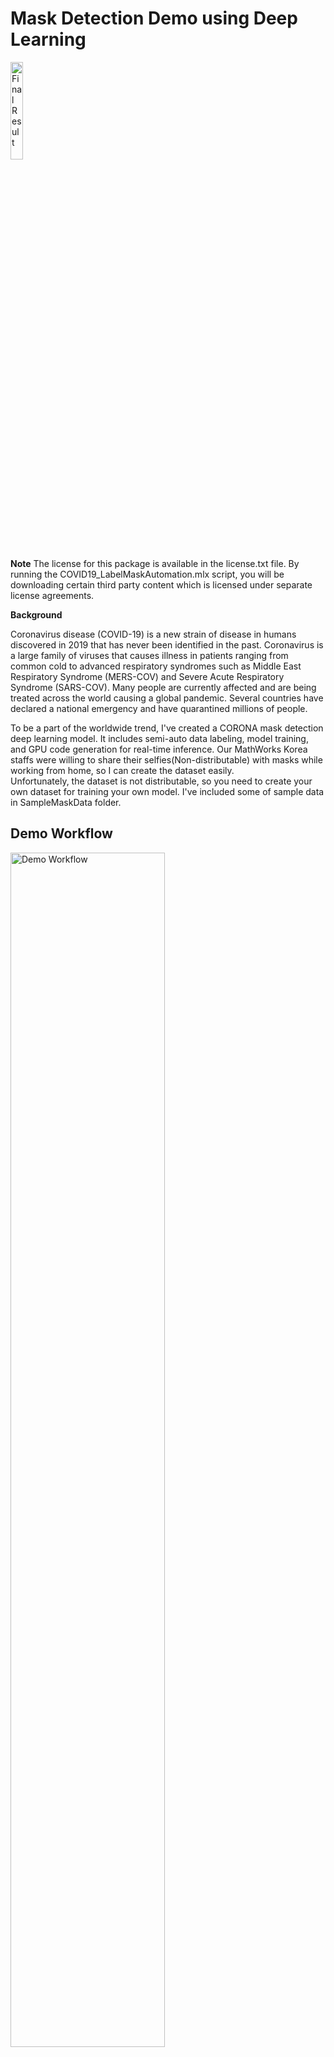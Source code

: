 Mask Detection Demo using Deep Learning
=============
<img src="/images/image1.png" width="20%" height="20%" title="Final Result" alt="Final Result"></img><br/>

**Note**
The license for this package is available in the license.txt file. By running the COVID19_LabelMaskAutomation.mlx script, you will be downloading certain third party content which is licensed under separate license agreements.

**Background**

Coronavirus disease (COVID-19) is a new strain of disease in humans discovered in 2019 that has never been identified in the past. 
Coronavirus is a large family of viruses that causes illness in patients ranging from common cold to advanced respiratory syndromes such as Middle East Respiratory Syndrome (MERS-COV) and Severe Acute Respiratory Syndrome (SARS-COV).
Many people are currently affected and are being treated across the world causing a global pandemic. 
Several countries have declared a national emergency and have quarantined millions of people. 

To be a part of the worldwide trend, I've created a CORONA mask detection deep learning model.
It includes semi-auto data labeling, model training, and GPU code generation for real-time inference.
Our MathWorks Korea staffs were willing to share their selfies(Non-distributable) with masks while working from home, so I can create the dataset easily.   
Unfortunately, the dataset is not distributable, so you need to create your own dataset for training your own model. I've included some of sample data in SampleMaskData folder.

Demo Workflow
-------------   
<img src="/images/image2.png" width="70%" height="70%" title="Demo Workflow" alt="Demo Workflow"></img><br/>
* Label image  
  * Automated labeling with pretrained model
  * Use image Labeler for interactive process automation
* Train Object detection model    
  * SSD(Single-Shot Multibox Detector)
  * YOLOv2(You Only Look Once v2)
*  Generate CUDA mex for inference speed acceleration   
 
Part1 - Prepare Data
-------------
<img src="/images/image3.png" width="30%" height="30%" title="Ground Truth Labeling" alt="Ground Truth Labeling"></img><br/>

#### COVID19_LabelMaskAutomation.mlx
This file includes the basic of ground truth labeling and how we semi-automate the ground truth labeling with pretrained open source model.

Part2 - Train Model
-------------
#### COVID19_TrainMaskDetection.mlx
This file includes the entire training process from data augmentation, architecture creation and evaluation.
It includes high-level APIs for SSD(Single Shot Multibox Detector) and YOLOv2(You Only Look Once) network architecture for the comparison.

If you complete the training, we need to test the trained model for still image, video and live webcam streaming data.
For the each task instances, see below codes for the model running.
#### COVID19_TestStillImage.mlx
- Test trained model for still image.
#### COVID19_VideoRunning.mlx
- Test trained model for existing video.
#### COVID19_LiveWebcamMask.mlx
- Test trained model for live webcam object image. The example requires MATLAB Support Package for USB Webcams. If you do not have the required support packages installed, then the software provides a download link.

Part3 - Deploy System
-------------
<img src="/images/image4.png" width="70%" height="70%" title="Inference Speed Comparision" alt="Inference Speed Comparision"></img><br/>

### COVID19_TrainMaskDetection.mlx
In the training code, few lines of code is included for code generation.
Prerequisites
- CUDA enabled NVIDIA GPU with compute capability 3.2 or higher.
- NVIDIA CUDA toolkit and driver.
- NVIDIA cuDNN library.
- Environment variables for the compilers and libraries. For information on the supported versions of the compilers and libraries, see [Third-party Products](https://www.mathworks.com/help/gpucoder/gs/install-prerequisites.html) (GPU Coder). For setting up the environment variables, see [Setting Up the Prerequisite Products](https://www.mathworks.com/help/releases/R2020a/gpucoder/gs/setting-up-the-toolchain.html) (GPU Coder).
- GPU Coder Interface for Deep Learning Libraries support package. To install this support package, use the Add-On Explorer.

Requires
- [MATLAB](https://www.mathworks.com/products/matlab.html)
- [Deep Learning Toolbox](https://www.mathworks.com/products/deep-learning.html)
- [Image Processing Toolbox](https://www.mathworks.com/products/image.html)
- [Computer Vision Toolbox](https://www.mathworks.com/products/computer-vision.html)
- [Parallel Computing Toolbox](https://www.mathworks.com/products/parallel-computing.html)
- [MATLAB Coder](https://www.mathworks.com/products/matlab-coder.html)
- [GPU Coder](https://www.mathworks.com/products/gpu-coder.html)

Support Packages
- [Deep Learning Toolbox Importer for Caffe Models](https://www.mathworks.com/matlabcentral/fileexchange/61735-deep-learning-toolbox-importer-for-caffe-models)
- [MATLAB Support Package for USB Webcams](https://www.mathworks.com/matlabcentral/fileexchange/45182-matlab-support-package-for-usb-webcams)
- [GPU Coder Interface for Deep Learning Libraries](https://kr.mathworks.com/matlabcentral/fileexchange/68642-gpu-coder-interface-for-deep-learning-libraries)

<em>Note that this demo is developed based on Windows operating system, and few minor issues are expected with other OS.</em>

For more information on Deep Learning in MATLAB
-------------
[![View COVID19-Face-Mask-Detection-using-deep-learning on File Exchange](https://www.mathworks.com/matlabcentral/images/matlab-file-exchange.svg)](https://kr.mathworks.com/matlabcentral/fileexchange/76758-covid19-face-mask-detection-using-deep-learning)

**[Download a free MATLAB trial for Deep Learning](https://www.mathworks.com/products/deep-learning.html)**

[View Webinar for the entire model development (Korean)](https://www.youtube.com/watch?v=EwCWgsjzR9E)

Copyright 2020 The MathWorks, Inc.
